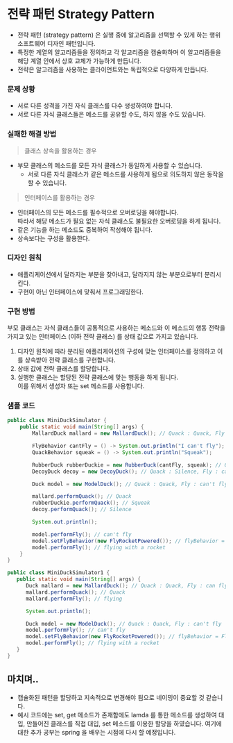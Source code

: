 # 전략 패턴 Strategy Pattern

- 전략 패턴 (strategy pattern) 은 실행 중에 알고리즘을 선택할 수 있게 하는 행위 소프트웨어 디자인 패턴입니다. 
- 특정한 계열의 알고리즘들을 정의하고 각 알고리즘을 캡슐화하며 이 알고리즘들을 해당 계열 안에서 상호 교체가 가능하게 만듭니다.
- 전략은 알고리즘을 사용하는 클라이언트와는 독립적으로 다양하게 만듭니다. 

### 문제 상황
- 서로 다른 성격을 가진 자식 클래스를 다수 생성하여야 합니다.
- 서로 다른 자식 클래스들은 메소드를 공유할 수도, 하지 않을 수도 있습니다.

### 실패한 해결 방법
> 클래스 상속을 활용하는 경우

- 부모 클래스의 메소드를 모든 자식 클래스가 동일하게 사용할 수 있습니다.
	- 서로 다른 자식 클래스가 같은 메소드를 사용하게 됨으로 의도하지 않은 동작을 할 수 있습니다.

> 인터페이스를 활용하는 경우

- 인터페이스의 모든 메소드를 필수적으로 오버로딩을 해야합니다.  
따라서 해당 메소드가 필요 없는 자식 클래스도 불필요한 오버로딩을 하게 됩니다.
- 같은 기능을 하는 메소드도 중복하여 작성해야 됩니다.
- 상속보다는 구성을 활용한다.

### 디자인 원칙
- 애플리케이션에서 달라지는 부분을 찾아내고, 달라지지 않는 부분으로부터 분리시킨다.
- 구현이 아닌 인터페이스에 맞춰서 프로그래밍한다.

### 구현 방법
부모 클래스는 자식 클래스들이 공통적으로 사용하는 메소드와 이 메소드의 행동 전략을 가지고 있는 인터페이스 (이하 전략 클래스) 를 상태 값으로 가지고 있습니다.
1. 디자인 원칙에 따라 분리된 애플리케이션의 구성에 맞는 인터페이스를 정의하고 이를 상속받아 전략 클래스를 구현합니다.
2. 상태 값에 전략 클래스를 할당합니다.
3. 실행한 클래스는 할당된 전략 클래스에 맞는 행동을 하게 됩니다.  
이를 위해서 생성자 또는 set 메소드를 사용합니다.

### 샘플 코드
```java
public class MiniDuckSimulator {
    public static void main(String[] args) {
        MallardDuck mallard = new MallardDuck(); // Quack : Quack, Fly : can fly

        FlyBehavior cantFly = () -> System.out.println("I can't fly");
        QuackBehavior squeak = () -> System.out.println("Squeak");

        RubberDuck rubberDuckie = new RubberDuck(cantFly, squeak); // Quack : Squeak, Fly : can't fly
        DecoyDuck decoy = new DecoyDuck(); // Quack : Silence, Fly : can't fly

        Duck model = new ModelDuck(); // Quack : Quack, Fly : can't fly

        mallard.performQuack(); // Quack
        rubberDuckie.performQuack(); // Squeak
        decoy.performQuack(); // Silence

        System.out.println();

        model.performFly(); // can't fly
        model.setFlyBehavior(new FlyRocketPowered()); // flyBehavior = FlyRocketPowered
        model.performFly(); // flying with a rocket
    }
}
```


```java
public class MiniDuckSimulator1 {
   public static void main(String[] args) {
      Duck mallard = new MallardDuck(); // Quack : Quack, Fly : can fly
      mallard.performQuack(); // Quack
      mallard.performFly(); // flying

      System.out.println();

      Duck model = new ModelDuck(); // Quack : Quack, Fly : can't fly
      model.performFly(); // can't fly
      model.setFlyBehavior(new FlyRocketPowered()); // flyBehavior = FlyRocketPowered
      model.performFly(); // flying with a rocket
   }
}
```

## 마치며..
- 캡슐화된 패턴을 할당하고 지속적으로 변경해야 됨으로 네이밍이 중요할 것 같습니다.
- 예시 코드에는 set, get 메소드가 존재함에도 lamda 를 통한 메소드를 생성하여 대입, 만들어진 클래스를 직접 대입, set 메소드를 이용한 할당을 하였습니다. 
여기에 대한 추가 공부는 spring 을 배우는 시점에 다시 할 예정입니다.
<!--stackedit_data:
eyJoaXN0b3J5IjpbMzAxODU1NzU3LDE3NTU1MDU1ODNdfQ==
-->